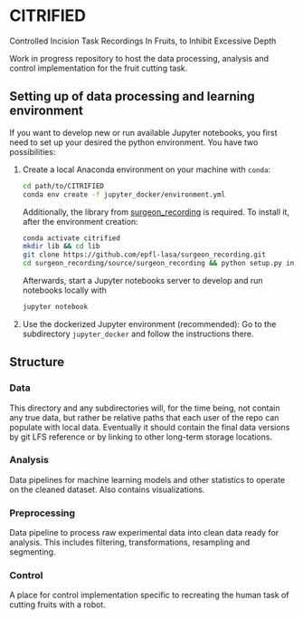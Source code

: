 # CITRIFIED

Controlled Incision Task Recordings In Fruits, to Inhibit Excessive Depth

Work in progress repository to host the data processing, analysis and control implementation for the fruit cutting task.

## Setting up of data processing and learning environment

If you want to develop new or run available Jupyter notebooks, you first need to set up your desired the python
environment. You have two possibilities:

1. Create a local Anaconda environment on your machine with `conda`:

    ```bash
    cd path/to/CITRIFIED
    conda env create -f jupyter_docker/environment.yml
    ```

   Additionally, the library
   from [surgeon_recording](https://github.com/epfl-lasa/surgeon_recording/tree/master/source/surgeon_recording) is
   required. To install it, after the environment creation:

    ```bash
    conda activate citrified
    mkdir lib && cd lib
    git clone https://github.com/epfl-lasa/surgeon_recording.git
    cd surgeon_recording/source/surgeon_recording && python setup.py install
    ```
   Afterwards, start a Jupyter notebooks server to develop and run notebooks locally with
    ```bash
    jupyter notebook
    ```

2. Use the dockerized Jupyter environment (recommended): Go to the subdirectory `jupyter_docker` and follow the
   instructions there.

## Structure

### Data

This directory and any subdirectories will, for the time being, not contain any true data, but rather be relative paths
that each user of the repo can populate with local data. Eventually it should contain the final data versions by git LFS
reference or by linking to other long-term storage locations.

### Analysis

Data pipelines for machine learning models and other statistics to operate on the cleaned dataset. Also contains
visualizations.

### Preprocessing

Data pipeline to process raw experimental data into clean data ready for analysis. This includes filtering,
transformations, resampling and segmenting.

### Control

A place for control implementation specific to recreating the human task of cutting fruits with a robot.
